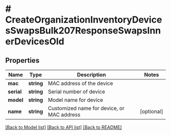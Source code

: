 # # CreateOrganizationInventoryDevicesSwapsBulk207ResponseSwapsInnerDevicesOld

## Properties

Name | Type | Description | Notes
------------ | ------------- | ------------- | -------------
**mac** | **string** | MAC address of the device |
**serial** | **string** | Serial number of device |
**model** | **string** | Model name for device |
**name** | **string** | Customized name for device, or MAC address | [optional]

[[Back to Model list]](../../README.md#models) [[Back to API list]](../../README.md#endpoints) [[Back to README]](../../README.md)

